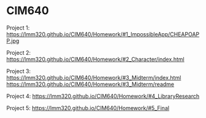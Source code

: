 # CIM640

Project 1:
https://lmm320.github.io/CIM640/Homework/#1_ImpossibleApp/CHEAPOAPP.jpg
      

Project 2:
https://lmm320.github.io/CIM640/Homework/#2_Character/index.html

Project 3:
https://lmm320.github.io/CIM640/Homework/#3_Midterm/index.html
https://lmm320.github.io/CIM640/Homework/#3_Midterm/readme

Project 4:
https://lmm320.github.io/CIM640/Homework/#4_LibraryResearch

Project 5:
https://lmm320.github.io/CIM640/Homework/#5_Final
